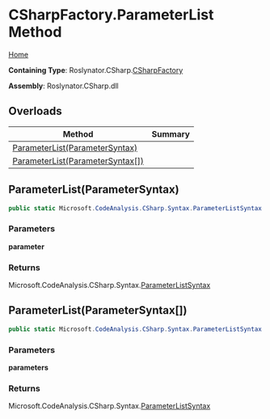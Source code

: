 # CSharpFactory\.ParameterList Method

[Home](../../../../README.md)

**Containing Type**: Roslynator\.CSharp\.[CSharpFactory](../README.md)

**Assembly**: Roslynator\.CSharp\.dll

## Overloads

| Method | Summary |
| ------ | ------- |
| [ParameterList(ParameterSyntax)](#Roslynator_CSharp_CSharpFactory_ParameterList_Microsoft_CodeAnalysis_CSharp_Syntax_ParameterSyntax_) | |
| [ParameterList(ParameterSyntax\[\])](#Roslynator_CSharp_CSharpFactory_ParameterList_Microsoft_CodeAnalysis_CSharp_Syntax_ParameterSyntax___) | |

## ParameterList\(ParameterSyntax\) <a name="Roslynator_CSharp_CSharpFactory_ParameterList_Microsoft_CodeAnalysis_CSharp_Syntax_ParameterSyntax_"></a>

```csharp
public static Microsoft.CodeAnalysis.CSharp.Syntax.ParameterListSyntax ParameterList(Microsoft.CodeAnalysis.CSharp.Syntax.ParameterSyntax parameter)
```

### Parameters

**parameter**

### Returns

Microsoft\.CodeAnalysis\.CSharp\.Syntax\.[ParameterListSyntax](https://docs.microsoft.com/en-us/dotnet/api/microsoft.codeanalysis.csharp.syntax.parameterlistsyntax)

## ParameterList\(ParameterSyntax\[\]\) <a name="Roslynator_CSharp_CSharpFactory_ParameterList_Microsoft_CodeAnalysis_CSharp_Syntax_ParameterSyntax___"></a>

```csharp
public static Microsoft.CodeAnalysis.CSharp.Syntax.ParameterListSyntax ParameterList(params Microsoft.CodeAnalysis.CSharp.Syntax.ParameterSyntax[] parameters)
```

### Parameters

**parameters**

### Returns

Microsoft\.CodeAnalysis\.CSharp\.Syntax\.[ParameterListSyntax](https://docs.microsoft.com/en-us/dotnet/api/microsoft.codeanalysis.csharp.syntax.parameterlistsyntax)

